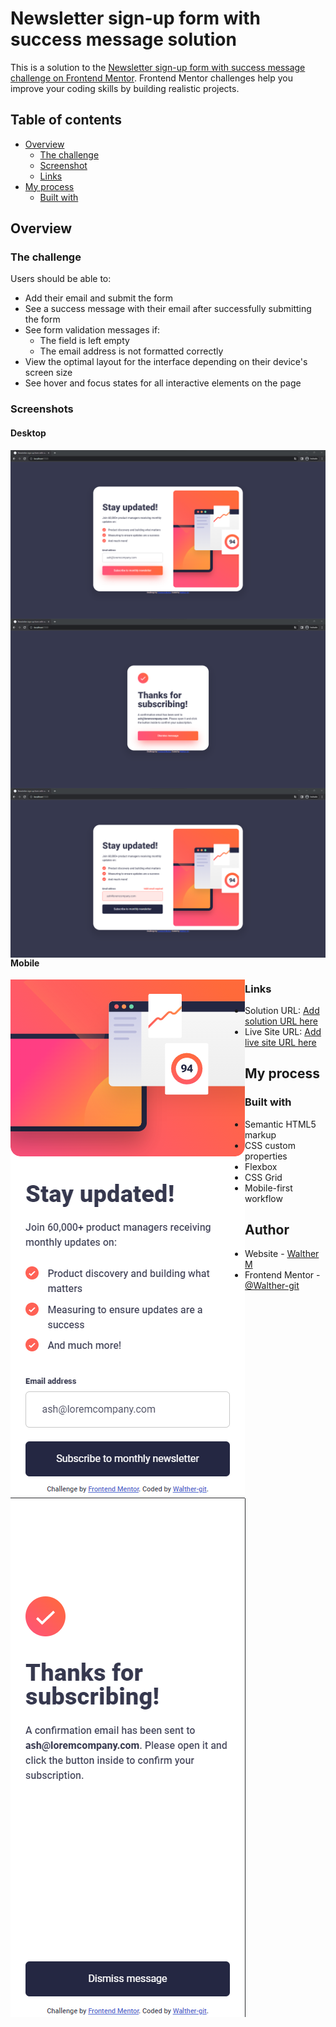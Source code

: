 # Newsletter sign-up form with success message solution

This is a solution to the [Newsletter sign-up form with success message challenge on Frontend Mentor](https://www.frontendmentor.io/challenges/newsletter-signup-form-with-success-message-3FC1AZbNrv). Frontend Mentor challenges help you improve your coding skills by building realistic projects. 

## Table of contents

- [Overview](#overview)
  - [The challenge](#the-challenge)
  - [Screenshot](#screenshot)
  - [Links](#links)
- [My process](#my-process)
  - [Built with](#built-with)
## Overview

### The challenge

Users should be able to:

- Add their email and submit the form
- See a success message with their email after successfully submitting the form
- See form validation messages if:
  - The field is left empty
  - The email address is not formatted correctly
- View the optimal layout for the interface depending on their device's screen size
- See hover and focus states for all interactive elements on the page

### Screenshots

#### Desktop
<img align="left" alt="Screen" src="https://raw.githubusercontent.com/Walther-git/Newsletter-sign-up-form-with-success-message/main/screenshots/desktop-hover.png">

<img align="left" alt="Screen" src="https://raw.githubusercontent.com/Walther-git/Newsletter-sign-up-form-with-success-message/main/screenshots/desktop-succes.png">

<img align="left" alt="Screen" src="https://raw.githubusercontent.com/Walther-git/Newsletter-sign-up-form-with-success-message/main/screenshots/desktop-valid.png">

#### Mobile

<img align="left" alt="Screen" src="https://raw.githubusercontent.com/Walther-git/Newsletter-sign-up-form-with-success-message/main/screenshots/mobile.png">

<img align="left" alt="Screen" src="https://raw.githubusercontent.com/Walther-git/Newsletter-sign-up-form-with-success-message/main/screenshots/mobile-succes.png">



### Links

- Solution URL: [Add solution URL here](https://your-solution-url.com)
- Live Site URL: [Add live site URL here](https://walther-git.github.io/Newsletter-sign-up-form-with-success-message/)

## My process

### Built with

- Semantic HTML5 markup
- CSS custom properties
- Flexbox
- CSS Grid
- Mobile-first workflow

## Author

- Website - [Walther M](https://github.com/Walther-git)
- Frontend Mentor - [@Walther-git](https://www.frontendmentor.io/profile/Walther-git)
